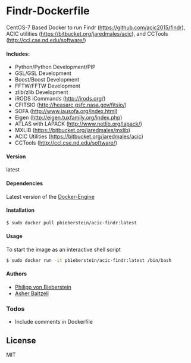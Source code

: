 # Findr-Dockerfile 

CentOS-7 Based Docker to run Findr (https://github.com/acic2015/findr), ACIC utilities (https://bitbucket.org/jaredmales/acic), and CCTools (http://ccl.cse.nd.edu/software/)



#### Includes:
- Python/Python Development/PIP 
- GSL/GSL Development 
- Boost/Boost Development 
- FFTW/FFTW Development 
- zlib/zlib Development 
- iRODS iCommands (http://irods.org/) 
- CFITSIO (http://heasarc.gsfc.nasa.gov/fitsio/) 
- SOFA (http://www.iausofa.org/index.html) 
- Eigen (http://eigen.tuxfamily.org/index.php) 
- ATLAS with LAPACK (http://www.netlib.org/lapack/) 
- MXLIB (https://bitbucket.org/jaredmales/mxlib) 
- ACIC Utilities (https://bitbucket.org/jaredmales/acic) 
- CCTools (http://ccl.cse.nd.edu/software/)


#### Version
latest

#### Dependencies
Latest version of the [Docker-Engine]

#### Installation
```sh
$ sudo docker pull pbieberstein/acic-findr:latest
```

#### Usage
To start the image as an interactive shell script
```sh
$ sudo docker run -it pbieberstein/acic-findr:latest /bin/bash
```

#### Authors
- [Philipp von Bieberstein]
- [Asher Baltzell]


### Todos

 - Include comments in Dockerfile

License
----

MIT

[//]: # (These are reference links used in the body of this note and get stripped out when the markdown processor does its job. There is no need to format nicely because it shouldn't be seen. Thanks SO - http://stackoverflow.com/questions/4823468/store-comments-in-markdown-syntax)

[Docker-Engine]: <http://docs.docker.com/engine/installation/>
[Philipp von Bieberstein]: <https://github.com/pbieberstein>
[Asher Baltzell]: <http://asherkhb.com/>
